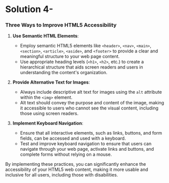 # Solution 4-
### Three Ways to Improve HTML5 Accessibility

1. **Use Semantic HTML Elements**:
   - Employ semantic HTML5 elements like `<header>`, `<nav>`, `<main>`, `<section>`, `<article>`, `<aside>`, and `<footer>` to provide a clear and meaningful structure to your web page content.
   - Use appropriate heading levels (`<h1>`, `<h2>`, etc.) to create a hierarchical structure that aids screen readers and users in understanding the content's organization.

2. **Provide Alternative Text for Images**:
   - Always include descriptive alt text for images using the `alt` attribute within the `<img>` element.
   - Alt text should convey the purpose and content of the image, making it accessible to users who cannot see the visual content, including those using screen readers.

3. **Implement Keyboard Navigation**:
   - Ensure that all interactive elements, such as links, buttons, and form fields, can be accessed and used with a keyboard.
   - Test and improve keyboard navigation to ensure that users can navigate through your web page, activate links and buttons, and complete forms without relying on a mouse.

By implementing these practices, you can significantly enhance the accessibility of your HTML5 web content, making it more usable and inclusive for all users, including those with disabilities.
